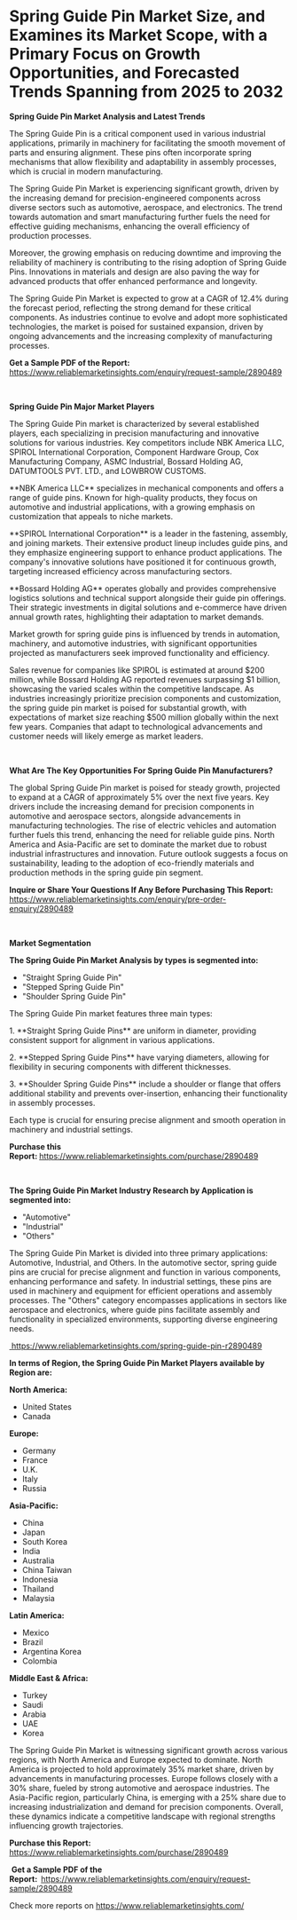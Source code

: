 <p><h1>Spring Guide Pin Market Size, and Examines its Market Scope, with a Primary Focus on Growth Opportunities, and Forecasted Trends Spanning from 2025 to 2032</h1></p><p><strong>Spring Guide Pin Market Analysis and Latest Trends</strong></p>
<p><p>The Spring Guide Pin is a critical component used in various industrial applications, primarily in machinery for facilitating the smooth movement of parts and ensuring alignment. These pins often incorporate spring mechanisms that allow flexibility and adaptability in assembly processes, which is crucial in modern manufacturing.</p><p>The Spring Guide Pin Market is experiencing significant growth, driven by the increasing demand for precision-engineered components across diverse sectors such as automotive, aerospace, and electronics. The trend towards automation and smart manufacturing further fuels the need for effective guiding mechanisms, enhancing the overall efficiency of production processes. </p><p>Moreover, the growing emphasis on reducing downtime and improving the reliability of machinery is contributing to the rising adoption of Spring Guide Pins. Innovations in materials and design are also paving the way for advanced products that offer enhanced performance and longevity. </p><p>The Spring Guide Pin Market is expected to grow at a CAGR of 12.4% during the forecast period, reflecting the strong demand for these critical components. As industries continue to evolve and adopt more sophisticated technologies, the market is poised for sustained expansion, driven by ongoing advancements and the increasing complexity of manufacturing processes.</p></p>
<p><strong>Get a Sample PDF of the Report:&nbsp;</strong> <a href="https://www.reliablemarketinsights.com/enquiry/request-sample/2890489?utm_campaign=3261&utm_medium=2&utm_source=Github&utm_content=ia&utm_term=14032025&utm_id=spring-guide-pin">https://www.reliablemarketinsights.com/enquiry/request-sample/2890489</a></p>
<p>&nbsp;</p>
<p><strong>Spring Guide Pin Major Market Players</strong></p>
<p><p>The Spring Guide Pin market is characterized by several established players, each specializing in precision manufacturing and innovative solutions for various industries. Key competitors include NBK America LLC, SPIROL International Corporation, Component Hardware Group, Cox Manufacturing Company, ASMC Industrial, Bossard Holding AG, DATUMTOOLS PVT. LTD., and LOWBROW CUSTOMS.</p><p>**NBK America LLC** specializes in mechanical components and offers a range of guide pins. Known for high-quality products, they focus on automotive and industrial applications, with a growing emphasis on customization that appeals to niche markets.</p><p>**SPIROL International Corporation** is a leader in the fastening, assembly, and joining markets. Their extensive product lineup includes guide pins, and they emphasize engineering support to enhance product applications. The company's innovative solutions have positioned it for continuous growth, targeting increased efficiency across manufacturing sectors.</p><p>**Bossard Holding AG** operates globally and provides comprehensive logistics solutions and technical support alongside their guide pin offerings. Their strategic investments in digital solutions and e-commerce have driven annual growth rates, highlighting their adaptation to market demands.</p><p>Market growth for spring guide pins is influenced by trends in automation, machinery, and automotive industries, with significant opportunities projected as manufacturers seek improved functionality and efficiency. </p><p>Sales revenue for companies like SPIROL is estimated at around $200 million, while Bossard Holding AG reported revenues surpassing $1 billion, showcasing the varied scales within the competitive landscape. As industries increasingly prioritize precision components and customization, the spring guide pin market is poised for substantial growth, with expectations of market size reaching $500 million globally within the next few years. Companies that adapt to technological advancements and customer needs will likely emerge as market leaders.</p></p>
<p>&nbsp;</p>
<p><strong>What Are The Key Opportunities For Spring Guide Pin Manufacturers?</strong></p>
<p><p>The global Spring Guide Pin market is poised for steady growth, projected to expand at a CAGR of approximately 5% over the next five years. Key drivers include the increasing demand for precision components in automotive and aerospace sectors, alongside advancements in manufacturing technologies. The rise of electric vehicles and automation further fuels this trend, enhancing the need for reliable guide pins. North America and Asia-Pacific are set to dominate the market due to robust industrial infrastructures and innovation. Future outlook suggests a focus on sustainability, leading to the adoption of eco-friendly materials and production methods in the spring guide pin segment.</p></p>
<p><strong>Inquire or Share Your Questions If Any Before Purchasing This Report:</strong> <a href="https://www.reliablemarketinsights.com/enquiry/pre-order-enquiry/2890489?utm_campaign=3261&utm_medium=2&utm_source=Github&utm_content=ia&utm_term=14032025&utm_id=spring-guide-pin">https://www.reliablemarketinsights.com/enquiry/pre-order-enquiry/2890489</a></p>
<p>&nbsp;</p>
<p><strong>Market Segmentation</strong></p>
<p><strong>The Spring Guide Pin Market Analysis by types is segmented into:</strong></p>
<p><ul><li>"Straight Spring Guide Pin"</li><li>"Stepped Spring Guide Pin"</li><li>"Shoulder Spring Guide Pin"</li></ul></p>
<p><p>The Spring Guide Pin market features three main types: </p><p>1. **Straight Spring Guide Pins** are uniform in diameter, providing consistent support for alignment in various applications.</p><p>  </p><p>2. **Stepped Spring Guide Pins** have varying diameters, allowing for flexibility in securing components with different thicknesses.</p><p>  </p><p>3. **Shoulder Spring Guide Pins** include a shoulder or flange that offers additional stability and prevents over-insertion, enhancing their functionality in assembly processes. </p><p>Each type is crucial for ensuring precise alignment and smooth operation in machinery and industrial settings.</p></p>
<p><strong>Purchase this Report:&nbsp;</strong><a href="https://www.reliablemarketinsights.com/purchase/2890489?utm_campaign=3261&utm_medium=2&utm_source=Github&utm_content=ia&utm_term=14032025&utm_id=spring-guide-pin">https://www.reliablemarketinsights.com/purchase/2890489</a></p>
<p>&nbsp;</p>
<p><strong>The Spring Guide Pin Market Industry Research by Application is segmented into:</strong></p>
<p><ul><li>"Automotive"</li><li>"Industrial"</li><li>"Others"</li></ul></p>
<p><p>The Spring Guide Pin Market is divided into three primary applications: Automotive, Industrial, and Others. In the automotive sector, spring guide pins are crucial for precise alignment and function in various components, enhancing performance and safety. In industrial settings, these pins are used in machinery and equipment for efficient operations and assembly processes. The "Others" category encompasses applications in sectors like aerospace and electronics, where guide pins facilitate assembly and functionality in specialized environments, supporting diverse engineering needs.</p></p>
<p><a href="https://www.reliablemarketinsights.com/spring-guide-pin-r2890489?utm_campaign=3261&utm_medium=2&utm_source=Github&utm_content=ia&utm_term=14032025&utm_id=spring-guide-pin">&nbsp;https://www.reliablemarketinsights.com/spring-guide-pin-r2890489</a></p>
<p><strong>In terms of Region, the Spring Guide Pin Market Players available by Region are:</strong></p>
<p>
    <p> <strong> North America: </strong>
        <ul>
            <li>United States</li>
            <li>Canada</li>
        </ul>
        </p> 
    <p> <strong> Europe: </strong>
        <ul>
            <li>Germany</li>
            <li>France</li>
            <li>U.K.</li>
            <li>Italy</li>
            <li>Russia</li>
        </ul>
        </p> 
    <p> <strong> Asia-Pacific: </strong>
        <ul>
            <li>China</li>
            <li>Japan</li>
            <li>South Korea</li>
            <li>India</li>
            <li>Australia</li>
            <li>China Taiwan</li>
            <li>Indonesia</li>
            <li>Thailand</li>
            <li>Malaysia</li>
        </ul>
        </p> 
    <p> <strong> Latin America: </strong>
        <ul>
            <li>Mexico</li>
            <li>Brazil</li>
            <li>Argentina Korea</li>
            <li>Colombia</li>
        </ul>
        </p> 
    <p> <strong> Middle East & Africa: </strong>
        <ul>
            <li>Turkey</li>
            <li>Saudi</li>
            <li>Arabia</li>
            <li>UAE</li>
            <li>Korea</li>
        </ul>
    </p>
    </p>
<p><p>The Spring Guide Pin Market is witnessing significant growth across various regions, with North America and Europe expected to dominate. North America is projected to hold approximately 35% market share, driven by advancements in manufacturing processes. Europe follows closely with a 30% share, fueled by strong automotive and aerospace industries. The Asia-Pacific region, particularly China, is emerging with a 25% share due to increasing industrialization and demand for precision components. Overall, these dynamics indicate a competitive landscape with regional strengths influencing growth trajectories.</p></p>
<p><strong>Purchase this Report: </strong><a href="https://www.reliablemarketinsights.com/purchase/2890489?utm_campaign=3261&utm_medium=2&utm_source=Github&utm_content=ia&utm_term=14032025&utm_id=spring-guide-pin">https://www.reliablemarketinsights.com/purchase/2890489</a></p>
<p>&nbsp;<strong>Get a Sample PDF of the Report:&nbsp;&nbsp;</strong><a href="https://www.reliablemarketinsights.com/enquiry/request-sample/2890489?utm_campaign=3261&utm_medium=2&utm_source=Github&utm_content=ia&utm_term=14032025&utm_id=spring-guide-pin">https://www.reliablemarketinsights.com/enquiry/request-sample/2890489</a></p>
<p><strong></strong></p>
<p>Check more reports on <a href="https://www.reliablemarketinsights.com/?utm_campaign=3261&utm_medium=2&utm_source=Github&utm_content=ia&utm_term=14032025&utm_id=spring-guide-pin">https://www.reliablemarketinsights.com/</a></p>